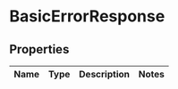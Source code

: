

# BasicErrorResponse


## Properties

| Name | Type | Description | Notes |
|------------ | ------------- | ------------- | -------------|



